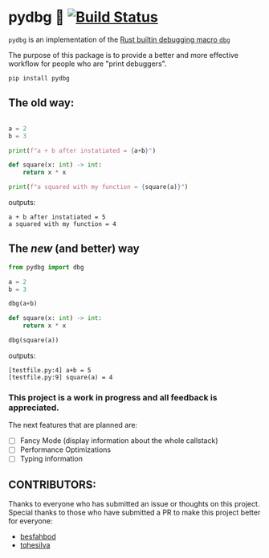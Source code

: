 # pydbg 🐛 [![Build Status](https://travis-ci.org/tylerwince/pydbg.svg?branch=master)](https://travis-ci.org/tylerwince/pydbg)

`pydbg` is an implementation of the [Rust builtin debugging macro `dbg`](https://rust-lang.github.io/rfcs/2361-dbg-macro.html)

The purpose of this package is to provide a better and more effective workflow for
people who are "print debuggers".

`pip install pydbg`

## The old way:

```python

a = 2
b = 3

print(f"a + b after instatiated = {a+b}")

def square(x: int) -> int:
    return x * x

print(f"a squared with my function = {square(a)}")

```
outputs:

```
a + b after instatiated = 5
a squared with my function = 4
```

## The _new_ (and better) way

```python
from pydbg import dbg

a = 2
b = 3

dbg(a+b)

def square(x: int) -> int:
    return x * x

dbg(square(a))

```
outputs:

```
[testfile.py:4] a+b = 5
[testfile.py:9] square(a) = 4
```

### This project is a work in progress and all feedback is appreciated.

The next features that are planned are:

- [ ] Fancy Mode (display information about the whole callstack)
- [ ] Performance Optimizations
- [ ] Typing information

## CONTRIBUTORS:

Thanks to everyone who has submitted an issue or thoughts on this project.
Special thanks to those who have submitted a PR to make this project better for everyone:

- [besfahbod](https://github.com/besfahbod)
- [tqhesilva](https://github.com/tqhdesilva)

